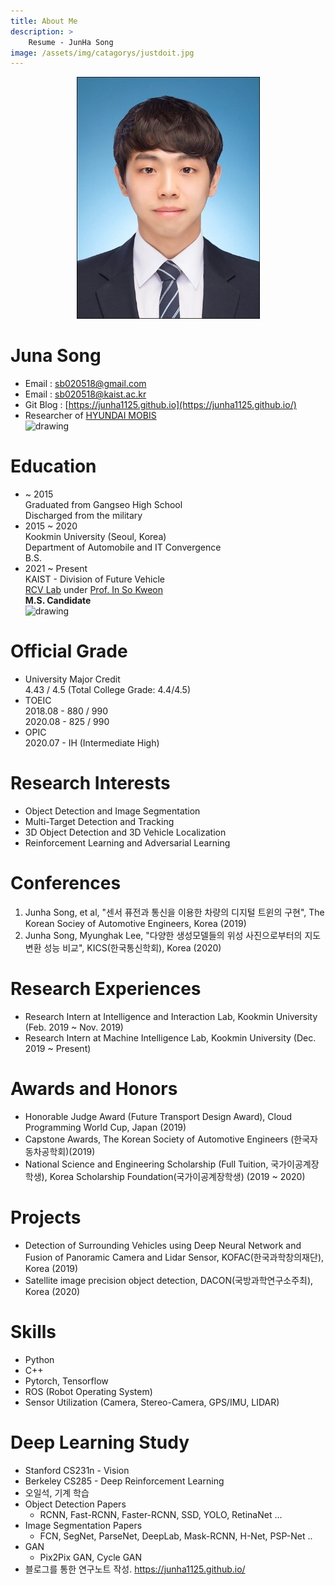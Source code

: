 ```yaml
---
title: About Me
description: > 
    Resume - JunHa Song
image: /assets/img/catagorys/justdoit.jpg
---
```



<p align="center"><img src="/assets/post_images/junha_pict.jpg" alt="img"  /></p>

# Juna Song

- Email : sb020518@gmail.com
- Email : sb020518@kaist.ac.kr
- Git Blog : [https://junha1125.github.io](https://junha1125.github.io/)  
- Researcher of [HYUNDAI MOBIS](https://www.mobis.co.kr/main/index.do)      
    <img src='https://blog.kakaocdn.net/dn/cLyq53/btqyWVrhfsx/UDMKYI8tkKXLobR2bl6QK1/img.jpg' alt='drawing' width='200'/>

 

# Education  
- ~ 2015   
    Graduated from Gangseo High School  
    Discharged from the military 
- 2015 ~ 2020   
    Kookmin University (Seoul, Korea)  
    Department of Automobile and IT Convergence  
    B.S. 
- 2021 ~ Present    
    KAIST - Division of Future Vehicle    
    [RCV Lab](http://rcv.kaist.ac.kr/) under [Prof. In So Kweon](http://rcv.kaist.ac.kr/index.php?mid=rcv_faculty)    
    **M.S. Candidate**  
    <img src='https://user-images.githubusercontent.com/46951365/94216164-aeca9a00-ff19-11ea-905e-067b3a8dc327.png' alt='drawing' width='300'/>

# Official Grade  
- University Major Credit  
    4.43 / 4.5 (Total College Grade: 4.4/4.5)   
- TOEIC     
    2018.08 - 880 / 990   
    2020.08 - 825 / 990 
- OPIC  
    2020.07 - IH (Intermediate High)

 

# Research Interests  
- Object Detection and Image Segmentation
- Multi-Target Detection and Tracking  
- 3D Object Detection and 3D Vehicle Localization 
- Reinforcement Learning and Adversarial Learning

 

# Conferences 
1. Junha Song, et al, "센서 퓨전과 통신을 이용한 차량의 디지털 트윈의 구현", The Korean Sociey of Automotive Engineers, Korea (2019)  
2. Junha Song, Myunghak Lee, "다양한 생성모델들의 위성 사진으로부터의 지도 변환 성능 비교", KICS(한국통신학회), Korea (2020)  

 

# Research Experiences
- Research Intern at Intelligence and Interaction Lab, Kookmin University (Feb. 2019 ~ Nov. 2019)
- Research Intern at Machine Intelligence Lab, Kookmin University (Dec. 2019 ~ Present)

 

# Awards and Honors
- Honorable Judge Award (Future Transport Design Award), Cloud Programming World Cup, Japan (2019)  
- Capstone Awards, The Korean Society of Automotive Engineers (한국자동차공학회)(2019)  
- National Science and Engineering Scholarship (Full Tuition, 국가이공계장학생), Korea Scholarship Foundation(국가이공계장학생) (2019 ~ 2020)  

 

# Projects

- Detection of Surrounding Vehicles using Deep Neural Network and Fusion of Panoramic Camera and Lidar Sensor, KOFAC(한국과학창의재단), Korea (2019)
- Satellite image precision object detection, DACON(국방과학연구소주최), Korea (2020)

# Skills

- Python
- C++
- Pytorch, Tensorflow
- ROS (Robot Operating System)
- Sensor Utilization (Camera, Stereo-Camera, GPS/IMU, LIDAR)

# Deep Learning Study

- Stanford CS231n - Vision
- Berkeley CS285 - Deep Reinforcement Learning
- 오일석, 기계 학습
- Object Detection Papers 
    - RCNN, Fast-RCNN, Faster-RCNN, SSD, YOLO, RetinaNet ... 
- Image Segmentation Papers 
    - FCN, SegNet, ParseNet, DeepLab, Mask-RCNN, H-Net, PSP-Net .. 
- GAN 
    - Pix2Pix GAN, Cycle GAN
- 블로그를 통한 연구노트 작성. https://junha1125.github.io/

